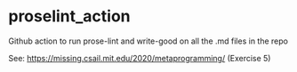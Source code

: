 # proselint_action
Github action to run prose-lint and write-good on all the .md files in the repo

See: https://missing.csail.mit.edu/2020/metaprogramming/ (Exercise 5)
